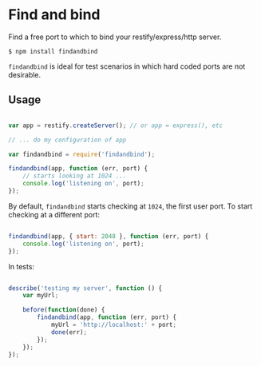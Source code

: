 # Find and bind

Find a free port to which to bind your restify/express/http server.

    $ npm install findandbind

`findandbind` is ideal for test scenarios in which hard coded ports are not desirable.

## Usage

```js

var app = restify.createServer(); // or app = express(), etc

// ... do my configuration of app

var findandbind = require('findandbind');

findandbind(app, function (err, port) {
    // starts looking at 1024 ...
    console.log('listening on', port);
});
```

By default, `findandbind` starts checking at `1024`, the first user port.
To start checking at a different port:

```js

findandbind(app, { start: 2048 }, function (err, port) {
    console.log('listening on', port);
});
```

In tests:

```js

describe('testing my server', function () {
    var myUrl;

    before(function(done) {
        findandbind(app, function (err, port) {
            myUrl = 'http://localhost:' + port;
            done(err);
        });
    });
});
```
